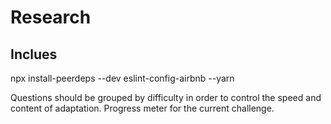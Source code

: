 # Research

## Inclues

npx install-peerdeps --dev eslint-config-airbnb --yarn

Questions should be grouped by difficulty in order to control the speed and content of adaptation.
Progress meter for the current challenge.
